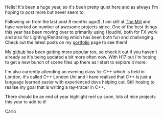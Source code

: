 Hello! It's been a huge year, so it's been pretty quiet here and as always I'm 
hoping to post more but never seem to.

Following on from the last post 8 months ago(!), I am still at [The Mill](http://www.themill.com/) and have worked on number of awesome projects since. 
One of the best things this year has been moving over to primarily using Houdini, 
both for FX work and also for Lighting/Rendering which has been both fun and 
challenging. Check out the latest posts on my [portfolio](http://www.carlocarfora.co.uk) page to see them!

My [github](https://github.com/carlocarfora) has been getting more popular too, 
so check it out if you haven't already as it's being updated a bit more often now. 
With H17 out I'm hoping to get a new bunch of scene files up there as I start to 
explore it more.

I'm also currently attending an evening class for C++ which is held in London, it's 
called C++ London Uni and I have realised that C++ is just a language learned easier with experienced devs helping out. Still hoping to realise my goal that is writing a ray-tracer in C++.

There should be an end of year highlight reel up soon, lots of nice projects this year 
to add to it!

Carlo